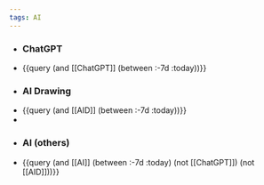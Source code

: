 ```yaml
---
tags: AI
---
```


- ### ChatGPT
- {{query (and [[ChatGPT]] (between :-7d :today))}}
- ### AI Drawing
- {{query (and [[AID]] (between :-7d :today))}}
-
- ### AI (others)
- {{query (and [[AI]] (between :-7d :today) (not [[ChatGPT]]) (not [[AID]]))}}
